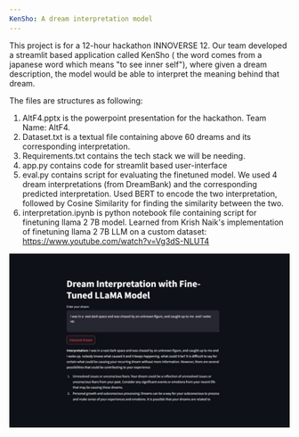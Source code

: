 ```yaml
---
KenSho: A dream interpretation model
---
```


This project is for a 12-hour hackathon INNOVERSE 12. Our team developed a streamlit based application called KenSho ( the word comes from a japanese word which means "to see inner self"), where given a dream description, the model would be able to interpret the meaning behind that dream. 

The files are structures as following: 
1. AltF4.pptx is the powerpoint presentation for the hackathon. Team Name: AltF4.
2. Dataset.txt is a textual file containing above 60 dreams and its corresponding interpretation.
3. Requirements.txt contains the tech stack we will be needing.
4. app.py contains code for streamlit based user-interface
5. eval.py contains script for evaluating the finetuned model. We used 4 dream interpretations (from DreamBank) and the corresponding predicted interpretation. Used BERT to encode the two interpretation, followed by Cosine Similarity for finding the similarity between the two.
6. interpretation.ipynb is python notebook file containing script for finetuning llama 2 7B model. Learned from Krish Naik's implementation of finetuning llama 2 7B LLM on a custom dataset: https://www.youtube.com/watch?v=Vg3dS-NLUT4


![Click Here](dreams.jpg)
